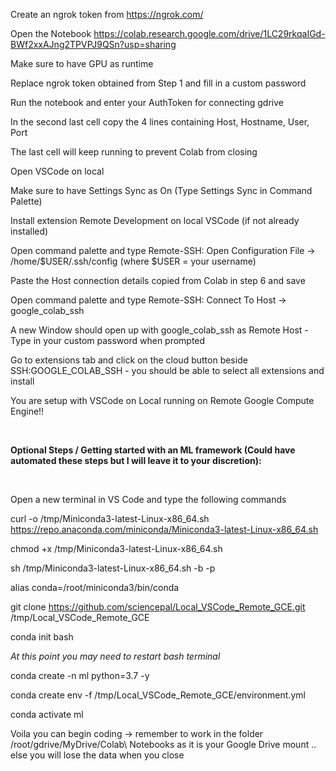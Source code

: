Create an ngrok token from https://ngrok.com/

Open the Notebook https://colab.research.google.com/drive/1LC29rkqaIGd-BWf2xxAJng2TPVPJ9QSn?usp=sharing

Make sure to have GPU as runtime

Replace ngrok token obtained from Step 1 and fill in a custom password

Run the notebook and enter your AuthToken for connecting gdrive

In the second last cell copy the 4 lines containing Host, Hostname, User, Port

The last cell will keep running to prevent Colab from closing

Open VSCode on local

Make sure to have Settings Sync as On (Type Settings Sync in Command Palette)

Install extension Remote Development on local VSCode (if not already installed)

Open command palette and type Remote-SSH: Open Configuration File -> /home/$USER/.ssh/config (where $USER = your username)

Paste the Host connection details copied from Colab in step 6 and save

Open command palette and type Remote-SSH: Connect To Host -> google_colab_ssh

A new Window should open up with google_colab_ssh as Remote Host - Type in your custom password when prompted

Go to extensions tab and click on the cloud button beside SSH:GOOGLE_COLAB_SSH - you should be able to select all extensions and install

You are setup with VSCode on Local running on Remote Google Compute Engine!!

</br>

**Optional Steps / Getting started with an ML framework (Could have automated these steps but I will leave it to your discretion):**

</br>

Open a new terminal in VS Code and type the following commands

curl -o /tmp/Miniconda3-latest-Linux-x86_64.sh https://repo.anaconda.com/miniconda/Miniconda3-latest-Linux-x86_64.sh

chmod +x /tmp/Miniconda3-latest-Linux-x86_64.sh

sh /tmp/Miniconda3-latest-Linux-x86_64.sh -b -p

alias conda=/root/miniconda3/bin/conda

git clone https://github.com/sciencepal/Local_VSCode_Remote_GCE.git /tmp/Local_VSCode_Remote_GCE

conda init bash

*At this point you may need to restart bash terminal*

conda create -n ml python=3.7 -y

conda create env -f /tmp/Local_VSCode_Remote_GCE/environment.yml

conda activate ml

Voila you can begin coding -> remember to work in the folder /root/gdrive/MyDrive/Colab\ Notebooks as it is your Google Drive mount .. else you will lose the data when you close
